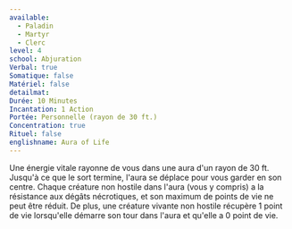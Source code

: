 ```yaml
---
available:
  - Paladin
  - Martyr
  - Clerc
level: 4
school: Abjuration
Verbal: true
Somatique: false
Matériel: false
detailmat: 
Durée: 10 Minutes
Incantation: 1 Action
Portée: Personnelle (rayon de 30 ft.)
Concentration: true
Rituel: false
englishname: Aura of Life
---
```

Une énergie vitale rayonne de vous dans une aura d'un rayon de 30 ft. Jusqu'à ce que le sort termine, l'aura se déplace pour vous garder en son centre. Chaque créature non hostile dans l'aura (vous y compris) a la résistance aux dégâts nécrotiques, et son maximum de points de vie ne peut être réduit. De plus, une créature vivante non hostile récupère 1 point de vie lorsqu'elle démarre son tour dans l'aura et qu'elle a 0 point de vie.
